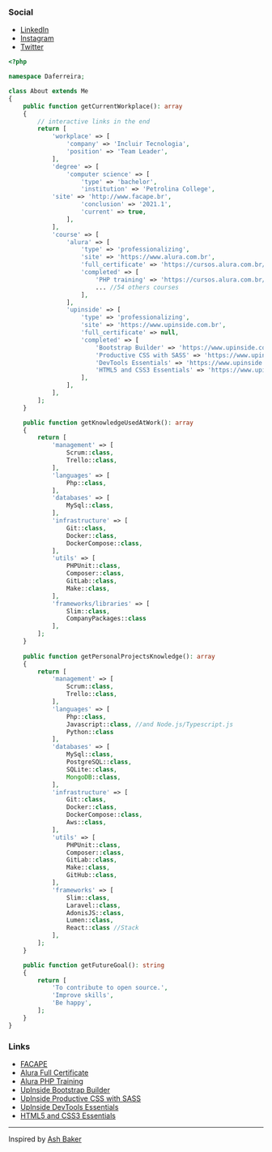 ### Social

* [LinkedIn](https://www.linkedin.com/in/daferreira946/)
* [Instagram](https://www.instagram.com/daferreira946)
* [Twitter](https://twitter.com/daferreira946)

```php
<?php

namespace Daferreira;

class About extends Me
{
    public function getCurrentWorkplace(): array
    {
    	// interactive links in the end
        return [
            'workplace' => [
                'company' => 'Incluir Tecnologia',
                'position' => 'Team Leader',      
            ],
            'degree' => [
                'computer science' => [
                    'type' => 'bachelor',
                    'institution' => 'Petrolina College',
		    'site' => 'http://www.facape.br',
                    'conclusion' => '2021.1',
                    'current' => true,
                ],
            ],
            'course' => [
                'alura' => [
                    'type' => 'professionalizing',
                    'site' => 'https://www.alura.com.br',
                    'full_certificate' => 'https://cursos.alura.com.br/user/daferreira1996/fullCertificate/0199177d83aab4b8b88edcfa32d7a5d2',
                    'completed' => [
                        'PHP training' => 'https://cursos.alura.com.br/degree/certificate/4e301603-e19e-4071-b70d-4130d24a86d7',
                        ... //54 others courses
                    ],
                ],
                'upinside' => [
                    'type' => 'professionalizing',
                    'site' => 'https://www.upinside.com.br',
                    'full_certificate' => null,
                    'completed' => [
                        'Bootstrap Builder' => 'https://www.upinside.com.br/certificados/6260764202102',
                        'Productive CSS with SASS' => 'https://www.upinside.com.br/certificados/6260769202010',
                        'DevTools Essentials' => 'https://www.upinside.com.br/certificados/6260761202102',
                        'HTML5 and CSS3 Essentials' => 'https://www.upinside.com.br/certificados/6260760202010',
                    ],
                ],
            ],
        ];
    }

    public function getKnowledgeUsedAtWork(): array
    {
        return [
            'management' => [
                Scrum::class,
                Trello::class,
            ],
            'languages' => [
                Php::class,
            ],
            'databases' => [
                MySql::class,
            ],
            'infrastructure' => [
                Git::class,
                Docker::class,
                DockerCompose::class,
            ],
            'utils' => [
                PHPUnit::class,
                Composer::class,
                GitLab::class,
                Make::class,
            ],
            'frameworks/libraries' => [
                Slim::class,
                CompanyPackages::class
            ],
        ];
    }
	
	public function getPersonalProjectsKnowledge(): array
    {
        return [
            'management' => [
                Scrum::class,
                Trello::class,
            ],
            'languages' => [
                Php::class,
                Javascript::class, //and Node.js/Typescript.js
                Python::class
            ],
            'databases' => [
                MySql::class,
                PostgreSQL::class,
                SQLite::class,
                MongoDB::class,
            ],
            'infrastructure' => [
                Git::class,
                Docker::class,
                DockerCompose::class,
                Aws::class,
            ],
            'utils' => [
                PHPUnit::class,
                Composer::class,
                GitLab::class,
                Make::class,
                GitHub::class,
            ],
            'frameworks' => [
                Slim::class,
                Laravel::class,
                AdonisJS::class,
                Lumen::class,
                React::class //Stack
            ],
        ];
    }

    public function getFutureGoal(): string
    {
        return [
            'To contribute to open source.',
            'Improve skills',
            'Be happy',
        ];
    }
}
```
### Links
* [FACAPE](http://www.facape.br)
* [Alura Full Certificate](https://cursos.alura.com.br/user/daferreira1996/fullCertificate/0199177d83aab4b8b88edcfa32d7a5d2)
* [Alura PHP Training](https://cursos.alura.com.br/degree/certificate/4e301603-e19e-4071-b70d-4130d24a86d7)
* [UpInside Bootstrap Builder](https://www.upinside.com.br/certificados/6260764202102)
* [UpInside Productive CSS with SASS](https://www.upinside.com.br/certificados/6260769202010)
* [UpInside DevTools Essentials](https://www.upinside.com.br/certificados/6260761202102)
* [HTML5 and CSS3 Essentials](https://www.upinside.com.br/certificados/6260760202010)


---------------------
Inspired by [Ash Baker](https://github.com/ashbakernz/ashbakernz)

